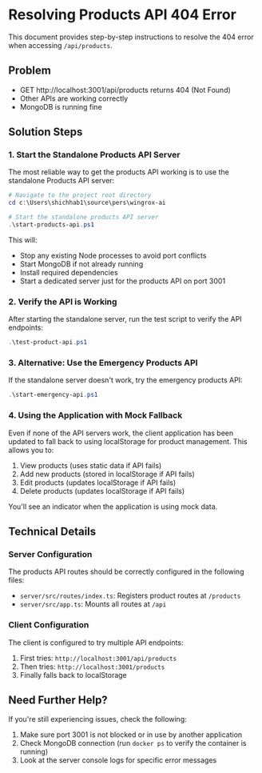 # Resolving Products API 404 Error

This document provides step-by-step instructions to resolve the 404 error when accessing `/api/products`.

## Problem
- GET http://localhost:3001/api/products returns 404 (Not Found)
- Other APIs are working correctly
- MongoDB is running fine

## Solution Steps

### 1. Start the Standalone Products API Server

The most reliable way to get the products API working is to use the standalone Products API server:

```powershell
# Navigate to the project root directory
cd c:\Users\shichhab1\source\pers\wingrox-ai

# Start the standalone products API server
.\start-products-api.ps1
```

This will:
- Stop any existing Node processes to avoid port conflicts
- Start MongoDB if not already running
- Install required dependencies
- Start a dedicated server just for the products API on port 3001

### 2. Verify the API is Working

After starting the standalone server, run the test script to verify the API endpoints:

```powershell
.\test-product-api.ps1
```

### 3. Alternative: Use the Emergency Products API

If the standalone server doesn't work, try the emergency products API:

```powershell
.\start-emergency-api.ps1
```

### 4. Using the Application with Mock Fallback

Even if none of the API servers work, the client application has been updated to fall back to using localStorage for product management. This allows you to:

1. View products (uses static data if API fails)
2. Add new products (stored in localStorage if API fails)
3. Edit products (updates localStorage if API fails)
4. Delete products (updates localStorage if API fails)

You'll see an indicator when the application is using mock data.

## Technical Details

### Server Configuration

The products API routes should be correctly configured in the following files:

- `server/src/routes/index.ts`: Registers product routes at `/products`
- `server/src/app.ts`: Mounts all routes at `/api`

### Client Configuration

The client is configured to try multiple API endpoints:

1. First tries: `http://localhost:3001/api/products`
2. Then tries: `http://localhost:3001/products`
3. Finally falls back to localStorage

## Need Further Help?

If you're still experiencing issues, check the following:

1. Make sure port 3001 is not blocked or in use by another application
2. Check MongoDB connection (run `docker ps` to verify the container is running)
3. Look at the server console logs for specific error messages
